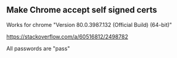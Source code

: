 ## Make Chrome accept self signed certs

Works for chrome "Version 80.0.3987.132 (Official Build) (64-bit)"

https://stackoverflow.com/a/60516812/2498782

All passwords are "pass"
